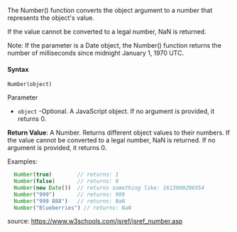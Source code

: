The Number() function converts the object argument to a number that represents the object's value.

If the value cannot be converted to a legal number, NaN is returned.

Note: If the parameter is a Date object, the Number() function returns the number of milliseconds since midnight January 1, 1970 UTC.


#### Syntax
`Number(object)`

Parameter
- `object` -Optional. A JavaScript object. If no argument is provided, it returns 0.

**Return Value**:	A Number. Returns different object values to their numbers. If the value cannot be converted to a legal number, NaN is returned. If no argument is provided, it returns 0.

Examples:
```js
  Number(true)        // returns: 1
  Number(false)       // returns: 0
  Number(new Date())  // returns something like: 1613909206554
  Number("999")       // returns: 999
  Number("999 888")   // returns: NaN
  Number("Blueberries") // returns: NaN
````




source: https://www.w3schools.com/jsref/jsref_number.asp